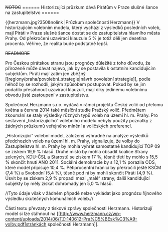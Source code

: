 ~~NOTOC~~
====== Historizující průzkum dává Pirátům v Praze slušné šance na zastupitelstvo ======

{{herzmann.jpg?350&nolink |Průzkum společnosti Herzmann}} V historizujícím volebním modelu, který vychází z výsledků posledních voleb, mají Piráti v Praze slušné šance dostat se do zastupitelstva hlavního města Prahy. Od překročení uzavírací klauzule 5 % je totiž dělí jen desetina procenta. Věříme, že realita bude podstatně lepší.

~~READMORE~~

Pro Českou pirátskou stranu jsou prognózy důležité z toho důvodu, že přirozeně může dávat najevo, jak by se postavila k ostatním kandidujícím subjektům. Piráti mají zatím jen zběžný  [[regiony/praha/povolebni_strategie|návrh povolební strategie]], podle něhož by se rozhodli, jakým způsobem postupovat. Pokud by se jim podařilo přesáhnout uzavírací klauzuli, mají díky jedinému volebnímu obvodu jisté zastoupení v zastupitelstvu.

Společnost Herzmann s.r.o. vydává v rámci projektu Český volič od přelomu května a června 2014
také měsíční studie Pražský volič. Předmětem zkoumání se staly výsledky různých typů voleb na území
hl. m. Prahy. Pro sestavení „historizujícího“ volebního modelu nebyly použity poznatky z žádných
průzkumů veřejného mínění a voličských preferencí. 

„Historizující“ volební model, založený výhradně na analýze výsledků předchozích voleb na území hl.
m. Prahy, signalizuje, že volby do Zastupitelstva hl. m. Prahy by mohla vyhrát samostatně kandidující
TOP 09 se ziskem 19,9 % hlasů. Druhé místo by mohla obsadit koalice Strany zelených, KDU-ČSL a
Starostů se ziskem 17 %, těsně třetí by mohlo s 15,5 % skončit hnutí ANO 2011. Sociální demokracie
by s 12,1 % porazila ODS, které model připisuje 10,4 %. Pětiprocentní hranici by překročili ještě KSČM
(7,4 %) a Svobodní (5,4 %), těsně pod ní by mohli skončit Piráti (4,9 %). Úsvit by se ziskem 2,9 %
propadl mezi „malé“ strany, další kandidující subjekty by měly získat dohromady jen 5,0 % hlasů. 

//Tyto
údaje však v žádném případě nelze vykládat jako prognózu říjnového výsledku skutečných
komunálních voleb.//

Části textu převzaty z tiskové zprávy společnosti Herzmann. Historizují model si lze stáhnout na [[http://www.herzmann.cz/wp-content/uploads/2014/06/TZ-140612-Pra%C5%BEsk%C3%A9-volby.pdf|stránkách společnosti Herzmann]].
